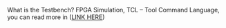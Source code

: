 What is the Testbench? FPGA Simulation, TCL – Tool Command Language, you can read more in ([LINK HERE](https://thuypx.com/what-is-the-testbench-fpga-simulation-tcl-tool-command-language/))
